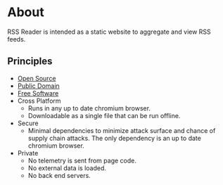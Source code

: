 # About

RSS Reader is intended as a static website to aggregate and view RSS feeds.

## Principles

- [Open Source](https://en.wikipedia.org/wiki/Open_source)
- [Public Domain](https://en.wikipedia.org/wiki/Public_domain)
- [Free Software](https://www.gnu.org/philosophy/free-sw.en.html)
- Cross Platform
    - Runs in any up to date chromium browser.
    - Downloadable as a single file that can be run offline.
- Secure
    - Minimal dependencies to minimize attack surface and chance of supply chain attacks. The only dependency is an up to date chromium browser.
- Private
    - No telemetry is sent from page code.
    - No external data is loaded.
    - No back end servers.
